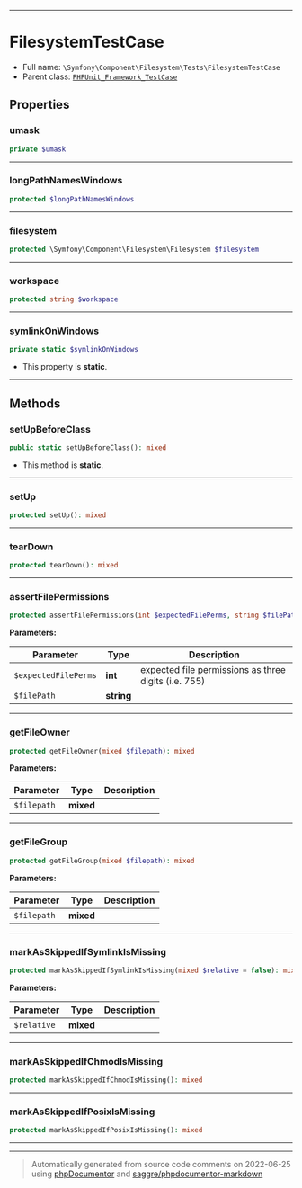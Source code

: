 ***

# FilesystemTestCase





* Full name: `\Symfony\Component\Filesystem\Tests\FilesystemTestCase`
* Parent class: [`PHPUnit_Framework_TestCase`](../../../../PHPUnit_Framework_TestCase.md)



## Properties


### umask



```php
private $umask
```






***

### longPathNamesWindows



```php
protected $longPathNamesWindows
```






***

### filesystem



```php
protected \Symfony\Component\Filesystem\Filesystem $filesystem
```






***

### workspace



```php
protected string $workspace
```






***

### symlinkOnWindows



```php
private static $symlinkOnWindows
```



* This property is **static**.


***

## Methods


### setUpBeforeClass



```php
public static setUpBeforeClass(): mixed
```



* This method is **static**.







***

### setUp



```php
protected setUp(): mixed
```











***

### tearDown



```php
protected tearDown(): mixed
```











***

### assertFilePermissions



```php
protected assertFilePermissions(int $expectedFilePerms, string $filePath): mixed
```








**Parameters:**

| Parameter | Type | Description |
|-----------|------|-------------|
| `$expectedFilePerms` | **int** | expected file permissions as three digits (i.e. 755) |
| `$filePath` | **string** |  |




***

### getFileOwner



```php
protected getFileOwner(mixed $filepath): mixed
```








**Parameters:**

| Parameter | Type | Description |
|-----------|------|-------------|
| `$filepath` | **mixed** |  |




***

### getFileGroup



```php
protected getFileGroup(mixed $filepath): mixed
```








**Parameters:**

| Parameter | Type | Description |
|-----------|------|-------------|
| `$filepath` | **mixed** |  |




***

### markAsSkippedIfSymlinkIsMissing



```php
protected markAsSkippedIfSymlinkIsMissing(mixed $relative = false): mixed
```








**Parameters:**

| Parameter | Type | Description |
|-----------|------|-------------|
| `$relative` | **mixed** |  |




***

### markAsSkippedIfChmodIsMissing



```php
protected markAsSkippedIfChmodIsMissing(): mixed
```











***

### markAsSkippedIfPosixIsMissing



```php
protected markAsSkippedIfPosixIsMissing(): mixed
```











***


***
> Automatically generated from source code comments on 2022-06-25 using [phpDocumentor](http://www.phpdoc.org/) and [saggre/phpdocumentor-markdown](https://github.com/Saggre/phpDocumentor-markdown)
